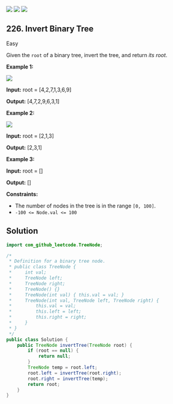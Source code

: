 [![](https://img.shields.io/github/stars/javadev/LeetCode-in-Java?label=Stars&style=flat-square)](https://github.com/javadev/LeetCode-in-Java)
[![](https://img.shields.io/github/forks/javadev/LeetCode-in-Java?label=Fork%20me%20on%20GitHub%20&style=flat-square)](https://github.com/javadev/LeetCode-in-Java/fork)
[![](https://img.shields.io/badge/-LeetCode%20in%20Kotlin-blue?style=flat-square)](https://github.com/javadev/LeetCode-in-Kotlin)

## 226\. Invert Binary Tree

Easy

Given the `root` of a binary tree, invert the tree, and return _its root_.

**Example 1:**

![](https://assets.leetcode.com/uploads/2021/03/14/invert1-tree.jpg)

**Input:** root = [4,2,7,1,3,6,9]

**Output:** [4,7,2,9,6,3,1] 

**Example 2:**

![](https://assets.leetcode.com/uploads/2021/03/14/invert2-tree.jpg)

**Input:** root = [2,1,3]

**Output:** [2,3,1] 

**Example 3:**

**Input:** root = []

**Output:** [] 

**Constraints:**

*   The number of nodes in the tree is in the range `[0, 100]`.
*   `-100 <= Node.val <= 100`

## Solution

```java
import com_github_leetcode.TreeNode;

/*
 * Definition for a binary tree node.
 * public class TreeNode {
 *     int val;
 *     TreeNode left;
 *     TreeNode right;
 *     TreeNode() {}
 *     TreeNode(int val) { this.val = val; }
 *     TreeNode(int val, TreeNode left, TreeNode right) {
 *         this.val = val;
 *         this.left = left;
 *         this.right = right;
 *     }
 * }
 */
public class Solution {
    public TreeNode invertTree(TreeNode root) {
        if (root == null) {
            return null;
        }
        TreeNode temp = root.left;
        root.left = invertTree(root.right);
        root.right = invertTree(temp);
        return root;
    }
}
```